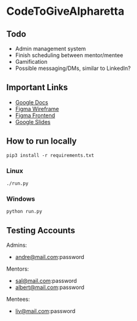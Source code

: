 # CodeToGiveAlpharetta

## Todo
- Admin management system
- Finish scheduling between mentor/mentee
- Gamification
- Possible messaging/DMs, similar to LinkedIn?

## Important Links
- [Google Docs](https://docs.google.com/document/d/1Y4nOp9KAwRexFJ1SNVYSL_F9J6QAfl_tHtQLCJPmo8U/edit)
- [Figma Wireframe](https://www.figma.com/file/YctDeTPcQnwaGFwI1gNOqx/CodetoGive?node-id=0%3A1)
- [Figma Frontend](https://www.figma.com/file/To8MMf0wiGE86U4Lp2oipE/CodetoGive-Webpage?node-id=64%3A728)
- [Google Slides](https://docs.google.com/presentation/d/1Jy31Fi4cYdOzjNkcLWd3QDtaiVIt2dKkaH_eBz5xKmM/edit?usp=sharing)

## How to run locally
```
pip3 install -r requirements.txt
```

### Linux
```
./run.py
```
### Windows
```
python run.py
```


## Testing Accounts
Admins:
- andre@mail.com:password

Mentors:
- sal@mail.com:password
- albert@mail.com:password

Mentees:
- liv@mail.com:password
